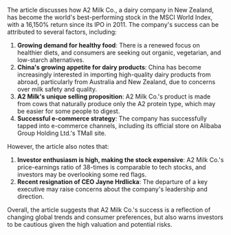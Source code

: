 The article discusses how A2 Milk Co., a dairy company in New Zealand, has become the world's best-performing stock in the MSCI World Index, with a 16,150% return since its IPO in 2011. The company's success can be attributed to several factors, including:

1. **Growing demand for healthy food**: There is a renewed focus on healthier diets, and consumers are seeking out organic, vegetarian, and low-starch alternatives.
2. **China's growing appetite for dairy products**: China has become increasingly interested in importing high-quality dairy products from abroad, particularly from Australia and New Zealand, due to concerns over milk safety and quality.
3. **A2 Milk's unique selling proposition**: A2 Milk Co.'s product is made from cows that naturally produce only the A2 protein type, which may be easier for some people to digest.
4. **Successful e-commerce strategy**: The company has successfully tapped into e-commerce channels, including its official store on Alibaba Group Holding Ltd.'s TMall site.

However, the article also notes that:

1. **Investor enthusiasm is high, making the stock expensive**: A2 Milk Co.'s price-earnings ratio of 38-times is comparable to tech stocks, and investors may be overlooking some red flags.
2. **Recent resignation of CEO Jayne Hrdlicka**: The departure of a key executive may raise concerns about the company's leadership and direction.

Overall, the article suggests that A2 Milk Co.'s success is a reflection of changing global trends and consumer preferences, but also warns investors to be cautious given the high valuation and potential risks.